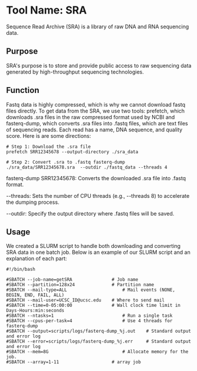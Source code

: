 # Tool Name: SRA
Sequence Read Archive (SRA) is a library of raw DNA and RNA sequencing data.


## Purpose
SRA's purpose is to store and provide public access to raw sequencing data generated by high-throughput sequencing technologies.


## Function
Fastq data is highly compressed, which is why we cannot download fastq files directly. To get data from the SRA, we use two tools: prefetch, which downloads .sra files in the raw compressed format used by NCBI and fasterq-dump, which converts .sra files into .fastq files, which are text files of sequencing reads. Each read has a name, DNA sequence, and quality score. Here is are some directions:

```
# Step 1: Download the .sra file
prefetch SRR12345678 --output-directory ./sra_data

# Step 2: Convert .sra to .fastq fasterq-dump
./sra_data/SRR12345678.sra  --outdir ./fastq_data --threads 4
```

fasterq-dump SRR12345678: Converts the downloaded .sra file into .fastq format.

--threads: Sets the number of CPU threads (e.g., --threads 8) to accelerate the dumping process.

--outdir: Specify the output directory where .fastq files will be saved.


## Usage

We created a SLURM script to handle both downloading and converting SRA data in one batch job. Below is an example of our SLURM script and an explanation of each part:

```
#!/bin/bash

#SBATCH --job-name=getSRA    			# Job name
#SBATCH --partition=128x24				# Partition name
#SBATCH --mail-type=ALL               		# Mail events (NONE, BEGIN, END, FAIL, ALL)
#SBATCH --mail-user=UCSC_ID@ucsc.edu   	# Where to send mail
#SBATCH --time=0-05:00:00 				# Wall clock time limit in Days-Hours:min:seconds
#SBATCH --ntasks=1                    		# Run a single task
#SBATCH --cpus-per-task=4                  	# Use 4 threads for fasterq-dump
#SBATCH --output=scripts/logs/fasterq-dump_%j.out    # Standard output and error log
#SBATCH --error=scripts/logs/fasterq-dump_%j.err     # Standard output and error log
#SBATCH --mem=8G                    		# Allocate memory for the job.
#SBATCH --array=1-11					# array job

```




